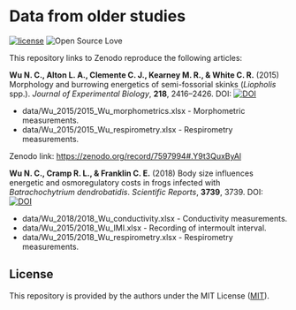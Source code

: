 # Data from older studies
[![license](https://img.shields.io/badge/license-MIT%20+%20file%20LICENSE-lightgrey.svg)](https://choosealicense.com/)
![Open Source
Love](https://badges.frapsoft.com/os/v2/open-source.svg?v=103)

This repository links to Zenodo reproduce the following articles:

**Wu N. C., Alton L. A., Clemente C. J., Kearney M. R., & White C. R.** (2015) Morphology and burrowing energetics of semi-fossorial skinks (*Liopholis* spp.). *Journal of Experimental Biology*, **218**, 2416–2426. DOI: [![DOI](https://zenodo.org/badge/DOI/10.1242/jeb.113803.svg)](https://doi.org/10.1242/jeb.113803)

- data/Wu_2015/2015_Wu_morphometrics.xlsx - Morphometric measurements.
- data/Wu_2015/2015_Wu_respirometry.xlsx - Respirometry measurements.

Zenodo link: https://zenodo.org/record/7597994#.Y9t3QuxByAl

**Wu N. C., Cramp R. L., & Franklin C. E.** (2018) Body size influences energetic and osmoregulatory costs in frogs infected with *Batrachochytrium dendrobatidis*. *Scientific Reports*, **3739**, 3739. DOI: [![DOI](https://zenodo.org/badge/DOI/10.1038/s41598-018-22002-8.svg)](https://doi.org/10.1038/s41598-018-22002-8)

- data/Wu_2018/2018_Wu_conductivity.xlsx - Conductivity measurements.
- data/Wu_2015/2018_Wu_IMI.xlsx - Recording of intermoult interval.
- data/Wu_2015/2018_Wu_respirometry.xlsx - Respirometry measurements.


## License
This repository is provided by the authors under the MIT License ([MIT](http://opensource.org/licenses/MIT)).
